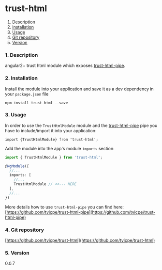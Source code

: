 trust-html
=====
1. [Description](#description)
2. [Installation](#installation)
3. [Usage](#usage)
4. [Git repository](#git)
5. [Version](#version)

### <a name="description"></a>1. Description
angular2+ trust html module which exposes 
[trust-html-pipe](https://github.com/tvicpe/trust-html-pipe).  
  
### <a name="installation"></a>2. Installation
Install the module into your application and save it as a dev 
dependency in your `package.json` file  
```
npm install trust-html --save
```
  
### <a name="usage"></a>3. Usage
In order to use the `TrustHtmlModule` module and the 
[trust-html-pipe](https://github.com/tvicpe/trust-html-pipe) pipe you have to include/import 
it into your application:
```
import {TrustHtmlModule} from 'trust-html';
```
  
Add the module into the app's module `imports` section:
```typescript
import { TrustHtmlModule } from 'trust-html';

@NgModule({
  //...
  imports: [
	//...
	TrustHtmlModule // <<--- HERE
  ],
  //...
})
```
  
More details how to use `trust-html-pipe` you can find 
here: [https://github.com/tvicpe/trust-html-pipe](https://github.com/tvicpe/trust-html-pipe)
  
  
### <a name="git"></a>4. Git repository
[https://github.com/tvicpe/trust-html](https://github.com/tvicpe/trust-html)
  
  
### <a name="version"></a>5. Version
0.0.7
